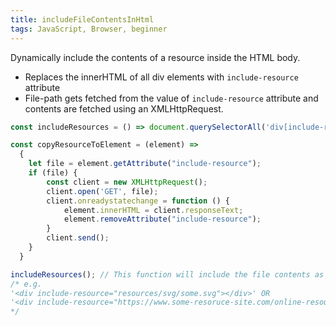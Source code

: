 ```yaml
---
title: includeFileContentsInHtml
tags: JavaScript, Browser, beginner
---
```


Dynamically include the contents of a resource inside the HTML body.

- Replaces the innerHTML of all div elements with `include-resource` attribute
- File-path gets fetched from the value of `include-resource` attribute and contents are fetched using an XMLHttpRequest.

```js
const includeResources = () => document.querySelectorAll('div[include-resource]').forEach(copyResourceToElement);

const copyResourceToElement = (element) =>
  {
    let file = element.getAttribute("include-resource");
    if (file) {
        const client = new XMLHttpRequest();
        client.open('GET', file);
        client.onreadystatechange = function () {
            element.innerHTML = client.responseText;
            element.removeAttribute("include-resource");
        }
        client.send();
    }
  }
```

```js
includeResources(); // This function will include the file contents as innerHTML of any div with include-resource attribute.
/* e.g.
'<div include-resource="resources/svg/some.svg"></div>' OR
'<div include-resource="https://www.some-resoruce-site.com/online-resource.html"></div>'
*/
```